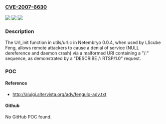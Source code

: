 ### [CVE-2007-6630](https://cve.mitre.org/cgi-bin/cvename.cgi?name=CVE-2007-6630)
![](https://img.shields.io/static/v1?label=Product&message=n%2Fa&color=blue)
![](https://img.shields.io/static/v1?label=Version&message=n%2Fa&color=blue)
![](https://img.shields.io/static/v1?label=Vulnerability&message=n%2Fa&color=brighgreen)

### Description

The Url_init function in utils/url.c in Netembryo 0.0.4, when used by LScube Feng, allows remote attackers to cause a denial of service (NULL dereference and daemon crash) via a malformed URI containing a "/:" sequence, as demonstrated by a "DESCRIBE /: RTSP/1.0" request.

### POC

#### Reference
- http://aluigi.altervista.org/adv/fengulo-adv.txt

#### Github
No GitHub POC found.

